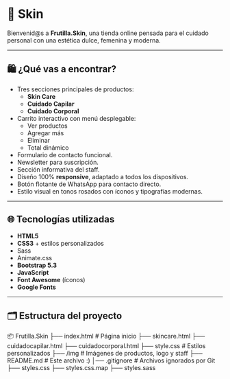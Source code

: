 # 🍓 Skin

Bienvenid@s a **Frutilla.Skin**, una tienda online pensada para el cuidado personal con una estética dulce, femenina y moderna.  

---

## 🛍️ ¿Qué vas a encontrar?

- Tres secciones principales de productos:
  - **Skin Care**
  - **Cuidado Capilar**
  - **Cuidado Corporal**
- Carrito interactivo con menú desplegable:
  - Ver productos
  - Agregar más
  - Eliminar
  - Total dinámico
- Formulario de contacto funcional.
- Newsletter para suscripción.
- Sección informativa del staff.
- Diseño 100% **responsive**, adaptado a todos los dispositivos.
- Botón flotante de WhatsApp para contacto directo.
- Estilo visual en tonos rosados con íconos y tipografías modernas.

---

## 🌐 Tecnologías utilizadas

- **HTML5**
- **CSS3** + estilos personalizados
- Sass
- Animate.css
- **Bootstrap 5.3**
- **JavaScript**
- **Font Awesome** (íconos)
- **Google Fonts**

---

## 🗂️ Estructura del proyecto

📦 Frutilla.Skin 
├── index.html # Página inicio 
├── skincare.html 
├── cuidadocapilar.html
├── cuidadocorporal.html
├── style.css # Estilos personalizados 
├── /img # Imágenes de productos, logo y staff 
├── README.md # Este archivo :) 
│── .gitignore # Archivos ignorados por Git
├── styles.css
├── styles.css.map
├── styles.sass
